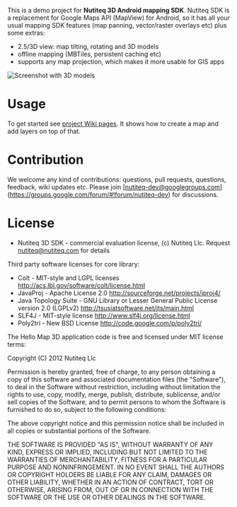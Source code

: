 This is a demo project for **Nutiteq 3D Android mapping SDK**. Nutiteq SDK is a replacement for Google Maps API (MapView) for Android, so it has all your usual mapping SDK features (map panning, vector/raster overlays etc) plus some extras: 
* 2.5/3D view: map tilting, rotating and 3D models
* offline mapping (MBTiles, persistent caching etc)
* supports any map projection, which makes it more usable for GIS apps

![Screenshot with 3D models](https://dl.dropbox.com/u/3573333/mapxt_3d_tallinn_device-2012-07-25-124845.png)

# Usage
To get started see [project Wiki pages](https://github.com/nutiteq/hellomap3d/wiki). It shows how to create a map and add layers on top of that.

# Contribution 
We welcome any kind of contributions: questions, pull requests, questions, feedback, wiki updates etc. Please join [nutiteq-dev@googlegroups.com] (https://groups.google.com/forum/#!forum/nutiteq-dev) for discussions.

# License
* Nutiteq 3D SDK - commercial evaluation license, (c) Nutiteq Llc. Request nutiteq@nutiteq.com for details

Third party software licenses for core library:
* Colt -  MIT-style and LGPL licenses http://acs.lbl.gov/software/colt/license.html
* JavaProj - Apache License 2.0 http://sourceforge.net/projects/jproj4/ 
* Java Topology Suite - GNU Library or Lesser General Public License version 2.0 (LGPLv2) http://tsusiatsoftware.net/jts/main.html
* SLF4J - MIT-style license http://www.slf4j.org/license.html
* Poly2tri - New BSD License http://code.google.com/p/poly2tri/

The Hello Map 3D application code is free and licensed under MIT license terms:

Copyright (C) 2012 Nutiteq Llc

Permission is hereby granted, free of charge, to any person obtaining a copy of this software and associated documentation files (the "Software"), to deal in the Software without restriction, including without limitation the rights to use, copy, modify, merge, publish, distribute, sublicense, and/or sell copies of the Software, and to permit persons to whom the Software is furnished to do so, subject to the following conditions:

The above copyright notice and this permission notice shall be included in all copies or substantial portions of the Software.

THE SOFTWARE IS PROVIDED "AS IS", WITHOUT WARRANTY OF ANY KIND, EXPRESS OR IMPLIED, INCLUDING BUT NOT LIMITED TO THE WARRANTIES OF MERCHANTABILITY, FITNESS FOR A PARTICULAR PURPOSE AND NONINFRINGEMENT. IN NO EVENT SHALL THE AUTHORS OR COPYRIGHT HOLDERS BE LIABLE FOR ANY CLAIM, DAMAGES OR OTHER LIABILITY, WHETHER IN AN ACTION OF CONTRACT, TORT OR OTHERWISE, ARISING FROM, OUT OF OR IN CONNECTION WITH THE SOFTWARE OR THE USE OR OTHER DEALINGS IN THE SOFTWARE.
